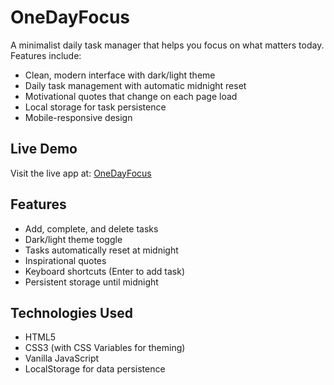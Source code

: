 # OneDayFocus

A minimalist daily task manager that helps you focus on what matters today. Features include:

- Clean, modern interface with dark/light theme
- Daily task management with automatic midnight reset
- Motivational quotes that change on each page load
- Local storage for task persistence
- Mobile-responsive design

## Live Demo

Visit the live app at: [OneDayFocus](https://[your-github-username].github.io/OneDayFocus)

## Features

- Add, complete, and delete tasks
- Dark/light theme toggle
- Tasks automatically reset at midnight
- Inspirational quotes
- Keyboard shortcuts (Enter to add task)
- Persistent storage until midnight

## Technologies Used

- HTML5
- CSS3 (with CSS Variables for theming)
- Vanilla JavaScript
- LocalStorage for data persistence 